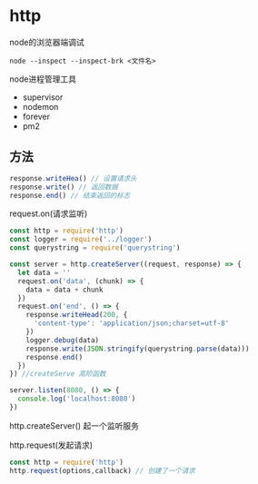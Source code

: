 # http

node的浏览器端调试

```shell
node --inspect --inspect-brk <文件名>
```

node进程管理工具

* supervisor
* nodemon
* forever
* pm2

## 方法

```js
response.writeHea() // 设置请求头
response.write() // 返回数据
response.end() // 结束返回的标志
```

request.on(请求监听)

```js
const http = require('http')
const logger = require('../logger')
const querystring = require('querystring')

const server = http.createServer((request, response) => {
  let data = ''
  request.on('data', (chunk) => {
    data = data + chunk
  })
  request.on('end', () => {
    response.writeHead(200, {
      'content-type': 'application/json;charset=utf-8'
    })
    logger.debug(data)
    response.write(JSON.stringify(querystring.parse(data)))
    response.end()
  })
}) //createServe 高阶函数

server.listen(8080, () => {
  console.log('localhost:8080')
})
```

http.createServer() 起一个监听服务

http.request(发起请求)

```js
const http = require('http')
http.request(options,callback) // 创建了一个请求
```
